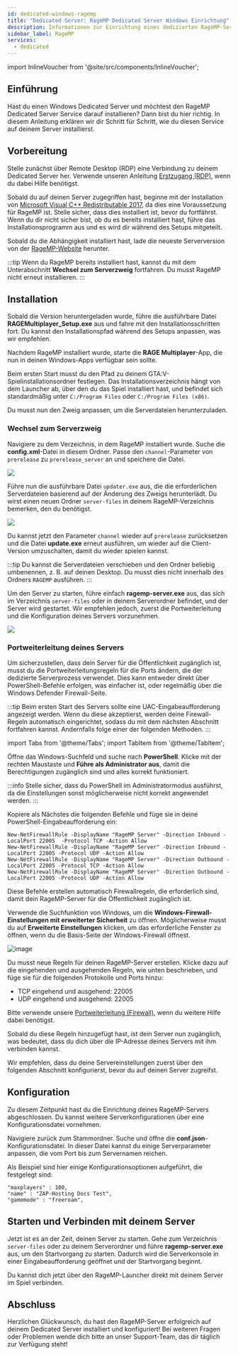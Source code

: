 ```yaml
---
id: dedicated-windows-ragemp
title: "Dedicated Server: RageMP Dedicated Server Windows Einrichtung"
description: Informationen zur Einrichtung eines dedizierten RageMP-Servers auf einem Windows Dedicated Server von ZAP-Hosting – ZAP-Hosting.com-Dokumentation
sidebar_label: RageMP
services:
  - dedicated
---
```


import InlineVoucher from '@site/src/components/InlineVoucher';

## Einführung

Hast du einen Windows Dedicated Server und möchtest den RageMP Dedicated Server Service darauf installieren? Dann bist du hier richtig. In diesem Anleitung erklären wir dir Schritt für Schritt, wie du diesen Service auf deinem Server installierst.

<InlineVoucher />

## Vorbereitung

Stelle zunächst über Remote Desktop (RDP) eine Verbindung zu deinem Dedicated Server her. Verwende unseren Anleitung [Erstzugang (RDP)](vserver-windows-userdp.md), wenn du dabei Hilfe benötigst.

Sobald du auf deinen Server zugegriffen hast, beginne mit der Installation von [Microsoft Visual C++ Redistributable 2017](https://aka.ms/vs/15/release/VC_redist.x64.exe), da dies eine Voraussetzung für RageMP ist. Stelle sicher, dass dies installiert ist, bevor du fortfährst. Wenn du dir nicht sicher bist, ob du es bereits installiert hast, führe das Installationsprogramm aus und es wird dir während des Setups mitgeteilt.

Sobald du die Abhängigkeit installiert hast, lade die neueste Serverversion von der [RageMP-Website](https://cdn.rage.mp/public/files/RAGEMultiplayer_Setup.exe) herunter.

:::tip
Wenn du RageMP bereits installiert hast, kannst du mit dem Unterabschnitt **Wechsel zum Serverzweig** fortfahren. Du musst RageMP nicht erneut installieren.
:::

## Installation

Sobald die Version heruntergeladen wurde, führe die ausführbare Datei **RAGEMultiplayer_Setup.exe** aus und fahre mit den Installationsschritten fort. Du kannst den Installationspfad während des Setups anpassen, was wir empfehlen.

Nachdem RageMP installiert wurde, starte die **RAGE Multiplayer**-App, die nun in deinen Windows-Apps verfügbar sein sollte.

Beim ersten Start musst du den Pfad zu deinem GTA:V-Spielinstallationsordner festlegen. Das Installationsverzeichnis hängt von dem Launcher ab, über den du das Spiel installiert hast, und befindet sich standardmäßig unter `C:/Program Files` oder `C:/Program Files (x86)`.

Du musst nun den Zweig anpassen, um die Serverdateien herunterzuladen.

### Wechsel zum Serverzweig

Navigiere zu dem Verzeichnis, in dem RageMP installiert wurde. Suche die **config.xml**-Datei in diesem Ordner. Passe den `channel`-Parameter von `prerelease` zu `prerelease_server` an und speichere die Datei.

![](https://screensaver01.zap-hosting.com/index.php/s/zbZfQCdnjjqmdbs/preview)

Führe nun die ausführbare Datei `updater.exe` aus, die die erforderlichen Serverdateien basierend auf der Änderung des Zweigs herunterlädt. Du wirst einen neuen Ordner `server-files` in deinem RageMP-Verzeichnis bemerken, den du benötigst.

![](https://screensaver01.zap-hosting.com/index.php/s/FpK5GdwnHMRRkfD/preview)

Du kannst jetzt den Parameter `channel` wieder auf `prerelease` zurücksetzen und die Datei **update.exe** erneut ausführen, um wieder auf die Client-Version umzuschalten, damit du wieder spielen kannst.

:::tip
Du kannst die Serverdateien verschieben und den Ordner beliebig umbenennen, z. B. auf deinen Desktop. Du musst dies nicht innerhalb des Ordners `RAGEMP` ausführen.
:::

Um den Server zu starten, führe einfach **ragemp-server.exe** aus, das sich im Verzeichnis `server-files` oder in deinem Serverordner befindet, und der Server wird gestartet. Wir empfehlen jedoch, zuerst die Portweiterleitung und die Konfiguration deines Servers vorzunehmen.

![](https://screensaver01.zap-hosting.com/index.php/s/AiJWmSjsjw7bMYX/preview)

### Portweiterleitung deines Servers

Um sicherzustellen, dass dein Server für die Öffentlichkeit zugänglich ist, musst du die Portweiterleitungsregeln für die Ports ändern, die der dedizierte Serverprozess verwendet. Dies kann entweder direkt über PowerShell-Befehle erfolgen, was einfacher ist, oder regelmäßig über die Windows Defender Firewall-Seite.

:::tip
Beim ersten Start des Servers sollte eine UAC-Eingabeaufforderung angezeigt werden. Wenn du diese akzeptierst, werden deine Firewall-Regeln automatisch eingerichtet, sodass du mit dem nächsten Abschnitt fortfahren kannst. Andernfalls folge einer der folgenden Methoden.
:::

import Tabs from '@theme/Tabs';
import TabItem from '@theme/TabItem';

<Tabs>
<TabItem value="powershell" label="Via Powershell" default>

Öffne das Windows-Suchfeld und suche nach **PowerShell**. Klicke mit der rechten Maustaste und **Führe als Administrator aus**, damit die Berechtigungen zugänglich sind und alles korrekt funktioniert.

:::info
Stelle sicher, dass du PowerShell im Administratormodus ausführst, da die Einstellungen sonst möglicherweise nicht korrekt angewendet werden.
:::

Kopiere als Nächstes die folgenden Befehle und füge sie in deine PowerShell-Eingabeaufforderung ein:

```
New-NetFirewallRule -DisplayName "RageMP Server" -Direction Inbound -LocalPort 22005  -Protocol TCP -Action Allow
New-NetFirewallRule -DisplayName "RageMP Server" -Direction Inbound -LocalPort 22005 -Protocol UDP -Action Allow
New-NetFirewallRule -DisplayName "RageMP Server" -Direction Outbound -LocalPort 22005 -Protocol TCP -Action Allow
New-NetFirewallRule -DisplayName "RageMP Server" -Direction Outbound -LocalPort 22005 -Protocol UDP -Action Allow
```

Diese Befehle erstellen automatisch Firewallregeln, die erforderlich sind, damit dein RageMP-Server für die Öffentlichkeit zugänglich ist.

</TabItem>

<TabItem value="windefender" label="Via Windows Defender">

Verwende die Suchfunktion von Windows, um die **Windows-Firewall-Einstellungen mit erweiterter Sicherheit** zu öffnen. Möglicherweise musst du auf **Erweiterte Einstellungen** klicken, um das erforderliche Fenster zu öffnen, wenn du die Basis-Seite der Windows-Firewall öffnest.

![image](https://github.com/zaphosting/docs/assets/42719082/5fb9f943-7e51-4d8f-9df4-2f5ff60857d3)

Du musst neue Regeln für deinen RageMP-Server erstellen. Klicke dazu auf die eingehenden und ausgehenden Regeln, wie unten beschrieben, und füge sie für die folgenden Protokolle und Ports hinzu:

- TCP eingehend und ausgehend: 22005
- UDP eingehend und ausgehend: 22005

Bitte verwende unsere [Portweiterleitung (Firewall)](vserver-windows-port.md), wenn du weitere Hilfe dabei benötigst.

</TabItem>
</Tabs>

Sobald du diese Regeln hinzugefügt hast, ist dein Server nun zugänglich, was bedeutet, dass du dich über die IP-Adresse deines Servers mit ihm verbinden kannst.

Wir empfehlen, dass du deine Servereinstellungen zuerst über den folgenden Abschnitt konfigurierst, bevor du auf deinen Server zugreifst.

## Konfiguration

Zu diesem Zeitpunkt hast du die Einrichtung deines RageMP-Servers abgeschlossen. Du kannst weitere Serverkonfigurationen über eine Konfigurationsdatei vornehmen.

Navigiere zurück zum Stammordner. Suche und öffne die **conf.json**-Konfigurationsdatei. In dieser Datei kannst du einige Serverparameter anpassen, die vom Port bis zum Servernamen reichen.

Als Beispiel sind hier einige Konfigurationsoptionen aufgeführt, die festgelegt sind:

```
"maxplayers" : 100,
"name" : "ZAP-Hosting Docs Test",
"gamemode" : "freeroam",
```

## Starten und Verbinden mit deinem Server

Jetzt ist es an der Zeit, deinen Server zu starten. Gehe zum Verzeichnis `server-files` oder zu deinem Serverordner und führe **ragemp-server.exe** aus, um den Startvorgang zu starten. Dadurch wird die Serverkonsole in einer Eingabeaufforderung geöffnet und der Startvorgang beginnt.

Du kannst dich jetzt über den RageMP-Launcher direkt mit deinem Server im Spiel verbinden.

## Abschluss

Herzlichen Glückwunsch, du hast den RageMP-Server erfolgreich auf deinem Dedicated Server installiert und konfiguriert! Bei weiteren Fragen oder Problemen wende dich bitte an unser Support-Team, das dir täglich zur Verfügung steht!
